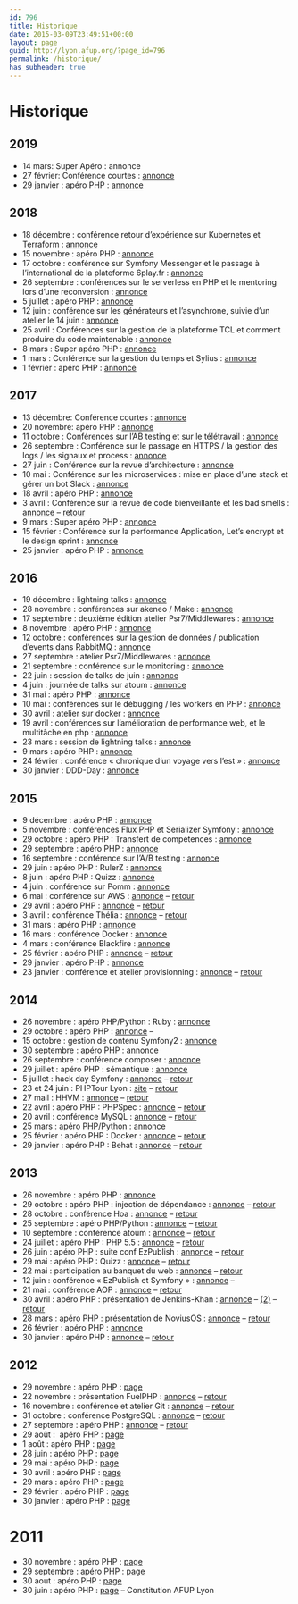 ```yaml
---
id: 796
title: Historique
date: 2015-03-09T23:49:51+00:00
layout: page
guid: http://lyon.afup.org/?page_id=796
permalink: /historique/
has_subheader: true
---
```


# Historique

## 2019

  * 14 mars: Super Apéro : annonce
  * 27 février: Conférence courtes : [annonce](http://lyon.afup.org/2019/02/19/soiree-de-lightning-talks-le-mercredi-27-fevrier-a-19h/)
  * 29 janvier : apéro PHP : [annonce](http://lyon.afup.org/2019/01/13/apero-php-mardi-29-janvier-a-19h/)

## 2018

  * 18 décembre : conférence retour d’expérience sur Kubernetes et Terraform : [annonce](http://lyon.afup.org/2018/12/06/conference-et-retour-dexperience-sur-kubernetes-et-terraform-le-mardi-18-decembre-a-19h/)
  * 15 novembre : apéro PHP : [annonce](http://lyon.afup.org/2018/10/31/apero-php-jeudi-15-novembre-a-19h/)
  * 17 octobre : conférence sur Symfony Messenger et le passage à l’international de la plateforme 6play.fr : [annonce](https://lyon.afup.org/2018/10/02/conference-sur-symfony-messenger-et-le-passage-a-linternational-de-la-plateforme-6play-fr/)
  * 26 septembre : conférences sur le serverless en PHP et le mentoring lors d’une reconversion : [annonce](https://lyon.afup.org/2018/09/10/conferences-sur-le-serverless-en-php-et-le-mentoring-lors-dune-reconversion-le-26-septembre-a-18h45/)
  * 5 juillet : apéro PHP : [annonce](http://lyon.afup.org/2018/06/13/apero-php-jeudi-5-juillet-a-19h/)
  * 12 juin : conférence sur les générateurs et l&rsquo;asynchrone, suivie d&rsquo;un atelier le 14 juin : [annonce](/2018/05/30/elections-des-representants-de-lantenne-conference-et-atelier-sur-les-generateurs-et-lasynchrone-les-12-et-14-juin-a-19h/)
  * 25 avril : Conférences sur la gestion de la plateforme TCL et comment produire du code maintenable : [annonce](http://lyon.afup.org/2018/04/10/conferences-sur-la-gestion-de-la-plateforme-tcl-et-comment-produire-du-code-maintenable-le-25-avril-a-19h/)
  * 8 mars : Super apéro PHP : [annonce](http://lyon.afup.org/2018/02/13/super-apero-php-2018-8-mars-a-19h/)
  * 1 mars : Conférence sur la gestion du temps et Sylius : [annonce](http://lyon.afup.org/2018/02/13/conference-sur-la-gestion-du-temps-et-sylius-le-1er-mars-a-19h/)
  * 1 février : apéro PHP : [annonce](http://lyon.afup.org/2017/11/13/apero-php-lundi-20-avril-a-19h/)

## 2017

  * 13 décembre: Conférence courtes : [annonce](http://lyon.afup.org/2017/12/06/conferences-courtes-le-13-decembre-a-19h/)
  * 20 novembre: apéro PHP : [annonce](http://lyon.afup.org/2017/11/13/apero-php-lundi-20-avril-a-19h/)
  * 11 octobre : Conférences sur l&rsquo;AB testing et sur le télétravail : [annonce](http://lyon.afup.org/2017/09/26/conference-sur-lab-testing-et-le-teletravail-le-11-octobre-a-19h/)
  * 26 septembre : Conférence sur le passage en HTTPS / la gestion des logs / les signaux et process : [annonce](http://lyon.afup.org/2017/09/05/conference-sur-le-passage-en-https-la-gestion-des-logs-les-signaux-et-process-en-php-le-26-septembre-a-19h/)
  * 27 juin : Conférence sur la revue d&rsquo;architecture : [annonce](http://lyon.afup.org/2017/05/09/soiree-revue-darchitecture-le-27-juin-a-19h/)
  * 10 mai : Conférence sur les microservices : mise en place d’une stack et gérer un bot Slack : [annonce](http://lyon.afup.org/2017/04/18/conference-sur-les-microservices-mise-en-place-dune-stack-et-gerer-un-bot-slack-le10-mai-a-19h/)
  * 18 avril : apéro PHP : [annonce](http://lyon.afup.org/2017/03/22/apero-php-mardi-18-avril-a-19h/)
  * 3 avril : Conférence sur la revue de code bienveillante et les bad smells : [annonce](http://lyon.afup.org/2017/03/14/revue-de-code-bienveillante-bad-smells-le-3-avril-a-19h/) &#8211; [retour](http://lyon.afup.org/2017/04/06/retour-des-conferences-revue-de-code-bienveillante-et-bad-smells-du-3-avril/)
  * 9 mars : Super apéro PHP : [annonce](http://lyon.afup.org/2017/02/21/super-apero-php-9-mars-a-19h/)
  * 15 février : Conférence sur la performance Application, Let&rsquo;s encrypt et le design sprint : [annonce](http://lyon.afup.org/2017/01/26/session-de-talks-de-fevrier-15-fevrier-a-19h-performance-letsencypt-et-design-sprint/)
  * 25 janvier : apéro PHP : [annonce](http://lyon.afup.org/2017/01/16/apero-php-mercredi-25-janvier-a-19h/)

## 2016

  * 19 décembre : lightning talks : [annonce](http://lyon.afup.org/2016/12/07/lightnings-talks-19-decembre-a-19h/)
  * 28 novembre : conférences sur akeneo / Make : [annonce](http://lyon.afup.org/2016/11/14/conferences-sur-le-pim-dakeneo-et-sur-make-le-28-novembre-a-19h/)
  * 17 septembre : deuxième édition atelier Psr7/Middlewares : [annonce](http://lyon.afup.org/2016/11/08/deuxieme-edition-de-latelier-sur-psr7-et-les-middlewares-le-jeudi-17-novembre/)
  * 8 novembre : apéro PHP : [annonce](http://lyon.afup.org/2016/10/27/apero-php-mardi-8-novembre-a-19h/)
  * 12 octobre : conférences sur la gestion de données / publication d’events dans RabbitMQ : [annonce](http://lyon.afup.org/2016/09/21/conferences-sur-la-gestion-de-donnees-publication-devents-dans-rabbitmq-le-12-octobre-a-19h/)
  * 27 septembre : atelier Psr7/Middlewares : [annonce](http://lyon.afup.org/2016/09/12/atelier-psr-7middlewares-le-27-septembre-par-matthieu-napoli/)
  * 21 septembre : conférence sur le monitoring : [annonce](http://lyon.afup.org/2016/09/01/conference-sur-le-monitoring-le-21-septembre-a-19h/)
  * 22 juin : session de talks de juin : [annonce](http://lyon.afup.org/2016/05/10/session-de-talks-de-juin-mercredi-22-juin-a-19h/)
  * 4 juin : journée de talks sur atoum : [annonce](http://lyon.afup.org/2016/05/04/serie-de-talks-sur-atoum-samedi-4-juin-a-14h/)
  * 31 mai : apéro PHP : [annonce](http://lyon.afup.org/2016/05/19/apero-php-mardi-31-mai-a-19h/)
  * 10 mai : conférences sur le débugging / les workers en PHP : [annonce](http://lyon.afup.org/2016/04/19/conferences-sur-le-debugging-les-workers-en-php-le-mardi-10-mai-a-19h/)
  * 30 avril : atelier sur docker : [annonce](http://lyon.afup.org/2016/04/14/atelier-docker-le-samedi-30-avril/)
  * 19 avril : conférences sur l’amélioration de performance web, et le multitâche en php : [annonce](http://lyon.afup.org/2016/03/23/conferences-sur-lamelioration-de-performance-web-et-le-multitache-en-php-le-19-avril-a-19h/)
  * 23 mars : session de lightning talks : [annonce](http://lyon.afup.org/2016/03/08/session-de-lightning-talks-le-23-mars-a-19h/)
  * 9 mars : apéro PHP : [annonce](http://lyon.afup.org/2016/02/23/apero-php-mercredi-9-mars-a-19h/)
  * 24 février : conférence &laquo;&nbsp;chronique d&rsquo;un voyage vers l&rsquo;est&nbsp;&raquo; : [annonce](http://lyon.afup.org/2016/02/10/conference-chronique-dun-voyage-vers-lest-le-24-fevrier-a-19h/)
  * 30 janvier : DDD-Day : [annonce](http://lyon.afup.org/2016/01/26/ddd-day-samedi-30-janvier-de-9h-a-16h30/)

## 2015

  * 9 décembre : apéro PHP : [annonce](http://lyon.afup.org/2015/12/04/apero-php-mercredi-9-decembre-a-19h/)
  * 5 novembre : conférences Flux PHP et Serializer Symfony : [annonce](http://lyon.afup.org/2015/10/19/conferences-sur-les-flux-php-et-le-serializer-symfony-le-5-novembre-a-19h/)
  * 29 octobre : apéro PHP : Transfert de compétences : [annonce](http://lyon.afup.org/2015/10/13/apero-php-jeudi-29-octobre-a-19h/)
  * 29 septembre : apéro PHP : [annonce](http://lyon.afup.org/2015/09/01/apero-php-mardi-29-septembre-a-19h/)
  * 16 septembre : conférence sur l&rsquo;A/B testing : [annonce](http://lyon.afup.org/2015/08/19/conference-sur-lab-testing-le-16-septembre-a-19h/)
  * 29 juin : apéro PHP : RulerZ : [annonce](http://lyon.afup.org/2015/06/22/apero-php-lundi-29-juin-a-19h/)
  * 8 juin : apéro PHP : Quizz : [annonce](http://lyon.afup.org/2015/05/28/apero-php-lundi-8-juin-a-19h/)
  * 4 juin : conférence sur Pomm : [annonce](http://lyon.afup.org/2015/05/19/conference-sur-pomm-le-4-juin-a-19h/)
  * 6 mai : conférence sur AWS : [annonce](http://lyon.afup.org/2015/04/13/conference-sur-aws-le-6-mai-a-19h/) &#8211; [retour](http://lyon.afup.org/2015/05/28/retour-sur-la-conference-aws/)
  * 29 avril : apéro PHP : [annonce](http://lyon.afup.org/2015/04/14/apero-php-mercredi-29-avril-a-19h/) &#8211; [retour](http://lyon.afup.org/2015/05/21/retour-sur-lapero-php-du-29-davril/)
  * 3 avril : conférence Thélia : [annonce](http://lyon.afup.org/2015/03/10/conference-sur-thelia-le-3-avril-a-19h/) &#8211; [retour](http://lyon.afup.org/2015/04/23/retour-sur-la-conference-sur-thelia/)
  * 31 mars : apéro PHP : [annonce](http://lyon.afup.org/2015/03/19/apero-php-mercredi-31-mars-a-19h/)
  * 16 mars : conférence Docker : [annonce](http://lyon.afup.org/2015/02/16/meetup-docker-le-16-mars-a-19h/)
  * 4 mars : conférence Blackfire : [annonce](http://lyon.afup.org/2015/02/09/conference-sur-blackfire-le-4-mars-a-19h/)
  * 25 février : apéro PHP : [annonce](http://lyon.afup.org/2015/02/05/apero-php-mercredi-25-fevrier-a-19h/) &#8211; [retour](http://lyon.afup.org/2015/03/03/retour-sur-lapero-php-du-mois-de-fevrier-2/)
  * 29 janvier : apéro PHP : [annonce](http://lyon.afup.org/2015/01/21/apero-php-jeudi-29-janvier-a-19h/) 
  * 23 janvier : conférence et atelier provisionning : [annonce](http://lyon.afup.org/2015/01/05/soiree-provisionning-le-vendredi-23-janvier-a-19h00/) &#8211; [retour](http://lyon.afup.org/2015/01/30/retour-sur-la-soiree-et-latelier-provisionning/)

## 2014

  * 26 novembre : apéro PHP/Python : Ruby : [annonce](http://lyon.afup.org/2014/11/04/apero-phppython-sur-ruby-le-mercredi-26-novembre/)
  * 29 octobre : apéro PHP : [annonce](http://lyon.afup.org/2014/10/15/apero-php-mercredi-29-octobre-a-19h/) &#8211;
  * 15 octobre : gestion de contenu Symfony2 : [annonce](http://lyon.afup.org/2014/09/23/conference-developpement-symfony-rapide-avec-un-modele-de-contenu-le-15-octobre-a-19h00/)
  * 30 septembre : apéro PHP : [annonce](http://lyon.afup.org/2014/09/19/apero-php-mardi-30-septembre-a-19h/)
  * 26 septembre : conférence composer : [annonce](http://lyon.afup.org/2014/08/27/conference-sur-la-gestion-de-dependances-et-composer-le-16-septembre-a-19h00/)
  * 29 juillet : apéro PHP : sémantique : [annonce](http://lyon.afup.org/2014/07/02/apero-php-mardi-29-juillet-a-19h/)
  * 5 juillet : hack day Symfony : [annonce](http://lyon.afup.org/2014/06/24/hack-day-symfony/) &#8211; [retour](http://lyon.afup.org/2014/07/17/retour-sur-le-hack-day-symfony/)
  * 23 et 24 juin : PHPTour Lyon : [site](http://www.afup.org/pages/phptourlyon2014/) &#8211; [retour](http://lyon.afup.org/2014/07/13/chapeau-bas/)
  * 27 mail : HHVM : [annonce](http://lyon.afup.org/2014/05/06/apero-php-mardi-27-mai-a-19h/) &#8211; [retour](http://lyon.afup.org/2014/06/02/retour-sur-lapero-php-du-mois-de-mai/)
  * 22 avril : apéro PHP : PHPSpec : [annonce](http://lyon.afup.org/2014/04/09/apero-php-mardi-22-avril-a-19h/) &#8211; [retour](http://lyon.afup.org/2014/05/02/retour-sur-lapero-php-du-mois-davril/)
  * 20 avril : conférence MySQL : [annonce](http://lyon.afup.org/2014/03/24/conference-sur-mysql-le-jeudi-10-avril-a-18h30/) &#8211; [retour](http://lyon.afup.org/2014/04/16/retour-sur-la-conference-mysql/)
  * 25 mars : apéro PHP/Python : [annonce](http://lyon.afup.org/2014/03/10/apero-phppython-mardi-25-mars-a-19h/)
  * 25 février : apéro PHP : Docker : [annonce](http://lyon.afup.org/2014/02/10/apero-php-mardi-25-fevrier/) &#8211; [retour](http://lyon.afup.org/2014/03/03/retour-sur-lapero-php-du-mois-de-fevrier/)
  * 29 janvier : apéro PHP : Behat : [annonce](http://lyon.afup.org/2014/01/06/apero-php-mercredi-29-janvier-a-19h/) &#8211; [retour](http://lyon.afup.org/2014/02/05/retour-sur-lapero-php-du-mois-de-janvier/)

## 2013

  * 26 novembre : apéro PHP : [annonce](http://lyon.afup.org/2013/11/20/apero-php-mardi-26-novembre-a-19h/)
  * 29 octobre : apéro PHP : injection de dépendance : [annonce](http://lyon.afup.org/2013/10/09/apero-php-mardi-29-octobre-a-19h/) &#8211; [retour](http://lyon.afup.org/2013/11/12/retour-sur-lapero-php-du-mois-doctobre/)
  * 28 octobre : conférence Hoa : [annonce](http://lyon.afup.org/2013/10/01/conference-sur-hoa-le-28-octobre-a-19h00/) &#8211; [retour](http://lyon.afup.org/2013/11/07/retour-sur-la-conference-sur-hoa/)
  * 25 septembre : apéro PHP/Python : [annonce](http://lyon.afup.org/2013/09/10/apero-pythonphp-a-lyon-le-mercredi-25-septembre/) &#8211; [retour](http://lyon.afup.org/2013/09/30/retour-sur-lapero-pythonphp-du-mois-de-septembre/)
  * 10 septembre : conférence atoum : [annonce](http://lyon.afup.org/2013/09/05/conference-sur-atoum-le-10-septembre-a-19h30/) &#8211; [retour](http://lyon.afup.org/2013/09/13/retour-sur-la-conference-sur-atoum/)
  * 24 juillet : apéro PHP : PHP 5.5 : [annonce](http://lyon.afup.org/2013/07/09/aperophp-mercredi-24-juillet-a-19h/) &#8211; [retour](http://lyon.afup.org/2013/07/29/retour-sur-laperophp-du-mois-de-juillet/)
  * 26 juin : apéro PHP : suite conf EzPublish : [annonce](http://lyon.afup.org/2013/06/21/apero-php-mercredi-26-juin-a-19h/) &#8211; [retour](http://lyon.afup.org/2013/06/27/retour-sur-lapero-du-mois-de-juin/)
  * 29 mai : apéro PHP : Quizz : [annonce](http://lyon.afup.org/2013/05/15/aperophp-mercredi-29-mai-a-19h/) &#8211; [retour](http://lyon.afup.org/2013/05/31/retour-sur-lapero-du-mois-de-mai/)
  * 22 mai : participation au banquet du web : [annonce](http://lyon.afup.org/2013/05/17/lafup-lyon-sera-presente-au-banquet-du-web-2/) &#8211; [retour](http://lyon.afup.org/2013/05/27/retour-sur-le-banquet-du-web-2/)
  * 12 juin : conférence &laquo;&nbsp;EzPublish et Symfony&nbsp;&raquo; : [annonce](http://lyon.afup.org/2013/05/13/conference-ezpublish-et-symfony-le-12-juin-2013-a-19h30/) &#8211;
  * 21 mai : conférence AOP : [annonce](http://lyon.afup.org/2013/04/18/aspect-oriented-programming-on-php/) &#8211; [retour](http://lyon.afup.org/2013/05/24/retour-sur-la-conference-aspect-oriented-programming-on-php/)
  * 30 avril : apéro PHP : présentation de Jenkins-Khan : [annonce](http://lyon.afup.org/2013/04/15/aperophp-mardi-30-avril-a-19h/) &#8211; [(2)](http://lyon.afup.org/2013/04/22/presentation-lors-de-lapero-du-30-avril/) &#8211; [retour](http://lyon.afup.org/2013/05/02/retour-sur-lapero-du-mois-davril/)
  * 28 mars : apéro PHP : présentation de NoviusOS : [annonce](http://lyon.afup.org/2013/03/13/aperophp-jeudi-28-mars-a-19h/) &#8211; [retour](http://lyon.afup.org/2013/03/30/retour-sur-lapero-de-mars/)
  * 26 février : apéro PHP : [annonce](http://lyon.afup.org/2013/02/15/aperophp-mardi-26-fevrier-a-19h/)
  * 30 janvier : apéro PHP : [annonce](http://lyon.afup.org/2013/01/16/aperophp-mercredi-30-janvier-a-19h/) &#8211; [retour](http://lyon.afup.org/2013/01/31/retour-dapero/)

## 2012

  * 29 novembre : apéro PHP : [page](http://aperophp.net/279/view.html)
  * 22 novembre : présentation FuelPHP : [annonce](http://lyon.afup.org/2012/11/12/presentation-de-fuelphp/) &#8211; [retour](http://lyon.afup.org/2012/12/03/retour-sur-la-conference-fuelphp-du-2211/)
  * 16 novembre : conférence et atelier Git : [annonce](http://lyon.afup.org/2012/11/02/conference-et-atelier-git-par-sebastien-douche/) &#8211; [retour](http://lyon.afup.org/2012/11/24/retour-conf-atelier-git/)
  * 31 octobre : conférence PostgreSQL : [annonce](http://lyon.afup.org/2012/10/17/presentation-de-postgresql-31102012-a-19h30/) &#8211; [retour](http://lyon.afup.org/2012/11/02/retour-sur-la-conference-postgresql-du-3110/)
  * 27 septembre : apéro PHP : [annonce](http://lyon.afup.org/2012/09/18/aperophp-jeudi-27-septembre-a-19h/) &#8211; [retour](http://lyon.afup.org/2012/09/28/retour-sur-laperophp-du-27-septembre/) 
  * 29 août :  apéro PHP : [page](http://aperophp.net/271/view.html)
  * 1 août : apéro PHP : [page](http://aperophp.net/269/view.html)
  * 28 juin : apéro PHP : [page](http://aperophp.net/265/view.html)
  * 29 mai : apéro PHP : [page](http://aperophp.net/263/view.html)
  * 30 avril : apéro PHP : [page](http://aperophp.net/260/view.html)
  * 29 mars : apéro PHP : [page](http://aperophp.net/257/view.html)
  * 29 février : apéro PHP : [page](http://aperophp.net/253/view.html)
  * 30 janvier : apéro PHP : [page](http://aperophp.net/248/view.html)

# 2011

  * 30 novembre : apéro PHP : [page](http://aperophp.net/245/view.html)
  * 29 septembre : apéro PHP : [page](http://aperophp.net/243/view.html)
  * 30 aout : apéro PHP : [page](http://aperophp.net/242/view.html)
  * 30 juin : apéro PHP : [page](http://aperophp.net/238/view.html) &#8211; Constitution AFUP Lyon
